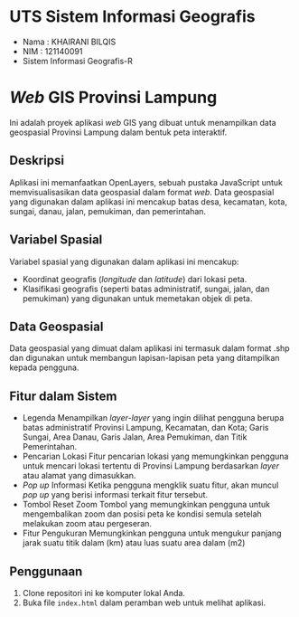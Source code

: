 # UTS Sistem Informasi Geografis
- Nama : KHAIRANI BILQIS
- NIM : 121140091
- Sistem Informasi Geografis-R

# *Web* GIS Provinsi Lampung
Ini adalah proyek aplikasi *web* GIS yang dibuat untuk menampilkan data geospasial Provinsi Lampung dalam bentuk peta interaktif.

## Deskripsi
Aplikasi ini memanfaatkan OpenLayers, sebuah pustaka JavaScript untuk memvisualisasikan data geospasial dalam format *web*. Data geospasial yang digunakan dalam aplikasi ini mencakup batas desa, kecamatan, kota, sungai, danau, jalan, pemukiman, dan pemerintahan.

## Variabel Spasial
Variabel spasial yang digunakan dalam aplikasi ini mencakup:
- Koordinat geografis (*longitude* dan *latitude*) dari lokasi peta.
- Klasifikasi geografis (seperti batas administratif, sungai, jalan, dan pemukiman) yang digunakan untuk memetakan objek di peta.

## Data Geospasial
Data geospasial yang dimuat dalam aplikasi ini termasuk dalam format .shp dan digunakan untuk membangun lapisan-lapisan peta yang ditampilkan kepada pengguna.

## Fitur dalam Sistem
- Legenda
  Menampilkan *layer-layer* yang ingin dilihat pengguna berupa batas administratif Provinsi Lampung, Kecamatan, dan Kota; Garis Sungai, Area Danau, Garis Jalan, Area Pemukiman, dan Titik Pemerintahan.
- Pencarian Lokasi
  Fitur pencarian lokasi yang memungkinkan pengguna untuk mencari lokasi tertentu di Provinsi Lampung berdasarkan *layer* atau alamat yang dimasukkan.
- *Pop up* Informasi
  Ketika pengguna mengklik suatu fitur, akan muncul *pop up* yang berisi informasi terkait fitur tersebut.
- Tombol Reset Zoom
  Tombol yang memungkinkan pengguna untuk mengembalikan zoom dan posisi peta ke kondisi semula setelah melakukan zoom atau pergeseran.
- Fitur Pengukuran
  Memungkinkan pengguna untuk mengukur panjang jarak suatu titik dalam (km) atau luas suatu area dalam (m2)

## Penggunaan
1. Clone repositori ini ke komputer lokal Anda.
2. Buka file `index.html` dalam peramban web untuk melihat aplikasi.
